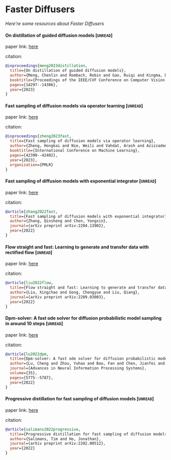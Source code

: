 # Faster Diffusers
*Here're some resources about Faster Diffusers*


#### On distillation of guided diffusion models [`UNREAD`]

paper link: [here](http://openaccess.thecvf.com/content/CVPR2023/papers/Meng_On_Distillation_of_Guided_Diffusion_Models_CVPR_2023_paper.pdf)

citation: 
```bibtex
@inproceedings{meng2023distillation,
  title={On distillation of guided diffusion models},
  author={Meng, Chenlin and Rombach, Robin and Gao, Ruiqi and Kingma, Diederik and Ermon, Stefano and Ho, Jonathan and Salimans, Tim},
  booktitle={Proceedings of the IEEE/CVF Conference on Computer Vision and Pattern Recognition},
  pages={14297--14306},
  year={2023}
}
```
    


#### Fast sampling of diffusion models via operator learning [`UNREAD`]

paper link: [here](https://proceedings.mlr.press/v202/zheng23d/zheng23d.pdf)

citation: 
```bibtex
@inproceedings{zheng2023fast,
  title={Fast sampling of diffusion models via operator learning},
  author={Zheng, Hongkai and Nie, Weili and Vahdat, Arash and Azizzadenesheli, Kamyar and Anandkumar, Anima},
  booktitle={International Conference on Machine Learning},
  pages={42390--42402},
  year={2023},
  organization={PMLR}
}
```
    
#### Fast sampling of diffusion models with exponential integrator [`UNREAD`]

paper link: [here](https://arxiv.org/pdf/2204.13902)

citation: 
```bibtex
@article{zhang2022fast,
  title={Fast sampling of diffusion models with exponential integrator},
  author={Zhang, Qinsheng and Chen, Yongxin},
  journal={arXiv preprint arXiv:2204.13902},
  year={2022}
}
```
    

#### Flow straight and fast: Learning to generate and transfer data with rectified flow [`UNREAD`]

paper link: [here](https://arxiv.org/pdf/2209.03003)

citation: 
```bibtex
@article{liu2022flow,
  title={Flow straight and fast: Learning to generate and transfer data with rectified flow},
  author={Liu, Xingchao and Gong, Chengyue and Liu, Qiang},
  journal={arXiv preprint arXiv:2209.03003},
  year={2022}
}
```
    


#### Dpm-solver: A fast ode solver for diffusion probabilistic model sampling in around 10 steps [`UNREAD`]

paper link: [here](https://proceedings.neurips.cc/paper_files/paper/2022/file/260a14acce2a89dad36adc8eefe7c59e-Paper-Conference.pdf)

citation: 
```bibtex
@article{lu2022dpm,
  title={Dpm-solver: A fast ode solver for diffusion probabilistic model sampling in around 10 steps},
  author={Lu, Cheng and Zhou, Yuhao and Bao, Fan and Chen, Jianfei and Li, Chongxuan and Zhu, Jun},
  journal={Advances in Neural Information Processing Systems},
  volume={35},
  pages={5775--5787},
  year={2022}
}
```

#### Progressive distillation for fast sampling of diffusion models [`UNREAD`]

paper link: [here](https://arxiv.org/pdf/2202.00512)

citation: 
```bibtex
@article{salimans2022progressive,
  title={Progressive distillation for fast sampling of diffusion models},
  author={Salimans, Tim and Ho, Jonathan},
  journal={arXiv preprint arXiv:2202.00512},
  year={2022}
}
```
    
    